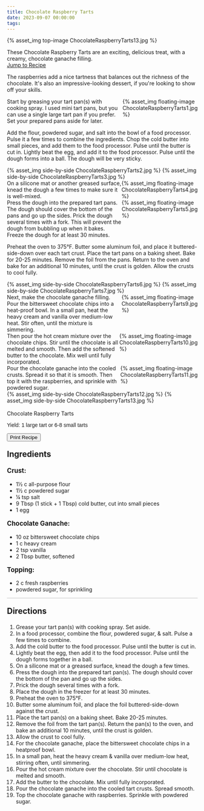 ```yaml
---
title: Chocolate Raspberry Tarts
date: 2023-09-07 00:00:00
tags:
---
```


{% asset_img top-image ChocolateRaspberryTarts13.jpg %}
<div class="post-body">
These Chocolate Raspberry Tarts are an exciting, delicious treat, with a creamy, chocolate ganache filling. 

<br>
<!--more-->

<a class="jump-to-recipe-btn" href="#recipejump"> 
    Jump to Recipe
</a>

The raspberries add a nice tartness that balances out the richness of the chocolate. It's also an impressive-looking dessert, if you're looking to show off your skills. 

<div style="display:flex;">
Start by greasing your tart pan(s) with cooking spray. I used mini tart pans, but you can use a single large tart pan if you prefer. Set your prepared pans aside for later.
<div>
    {% asset_img floating-image ChocolateRaspberryTarts1.jpg %}
</div>
</div>

Add the flour, powdered sugar, and salt into the bowl of a food processor. Pulse it a few times to combine the ingredients. Chop the cold butter into small pieces, and add them to the food processor. Pulse until the butter is cut in. 
Lightly beat the egg, and add it to the food processor. Pulse until the dough forms into a ball. The dough will be very sticky. 
<div style="display:flex;">
    {% asset_img side-by-side ChocolateRaspberryTarts2.jpg %}
    {% asset_img side-by-side ChocolateRaspberryTarts3.jpg %}
</div>

<div style="display:flex;">
On a silicone mat or another greased surface, knead the dough a few times to make sure it is well-mixed. 
<div>
    {% asset_img floating-image ChocolateRaspberryTarts4.jpg %}
</div>
</div>

<div style="display:flex;">
Press the dough into the prepared tart pans. The dough should cover the bottom of the pans and go up the sides. Prick the dough several times with a fork. This will prevent the dough from bubbling up when it bakes. Freeze the dough for at least 30 minutes. 
<div>
    {% asset_img floating-image ChocolateRaspberryTarts5.jpg %}
</div>
</div>

Preheat the oven to 375°F. Butter some aluminum foil, and place it buttered-side-down over each tart crust. Place the tart pans on a baking sheet. Bake for 20-25 minutes. 
Remove the foil from the pans. Return to the oven and bake for an additional 10 minutes, until the crust is golden. Allow the crusts to cool fully. 
<div style="display:flex;">
    {% asset_img side-by-side ChocolateRaspberryTarts6.jpg %}
    {% asset_img side-by-side ChocolateRaspberryTarts7.jpg %}
</div>

<div style="display:flex;">
Next, make the chocolate ganache filling. Pour the bittersweet chocolate chips into a heat-proof bowl. 
In a small pan, heat the heavy cream and vanilla over medium-low heat. Stir often, until the mixture is simmering. 
<div>
    {% asset_img floating-image ChocolateRaspberryTarts9.jpg %}
</div>
</div>

<div style="display:flex;">
Then pour the hot cream mixture over the chocolate chips. Stir until the chocolate is all melted and smooth. Then add the softened butter to the chocolate. Mix well until fully incorporated. 
<div>
    {% asset_img floating-image ChocolateRaspberryTarts10.jpg %}
</div>
</div>

<div style="display:flex;">
Pour the chocolate ganache into the cooled crusts. Spread it so that it is smooth. Then top it with the raspberries, and sprinkle with powdered sugar. 
<div>
    {% asset_img floating-image ChocolateRaspberryTarts11.jpg %}
</div>
</div>

<div style="display:flex;">
    {% asset_img side-by-side ChocolateRaspberryTarts12.jpg %}
    {% asset_img side-by-side ChocolateRaspberryTarts13.jpg %}
</div>

<br>
</div>

<div id="recipejump"></div>
<div id="recipe">
    <div class="recipe-box">
        <div class="recipe-title-box">
            <div>
                <div class="recipe-title-box-title">
                    <div class="recipe-title-box-header">Chocolate Raspberry Tarts</div>
                </div>
                <p class="recipe-title-box-title" style="font-family: Arial;">Yield: 1 large tart or 6-8 small tarts</p>
            </div>
            <!-- {% asset_img recipe-title-box-img ChocolateRaspberryTarts13.jpg %} -->
            <button class="print-recipe"
                    type="button"
                    onclick="printDIV('recipe')" >
                Print Recipe
            </button>
        </div>
        <p style="font-size:150%;"><b>Ingredients</b></p>
        <p style="font-size:120%;"><b>Crust:</b></p>
        <ul class="post-body">
                <li>1½ c all-purpose flour</li>
                <li>1½ c powdered sugar</li>
                <li>¼ tsp salt</li>
                <li>9 Tbsp (1 stick + 1 Tbsp) cold butter, cut into small pieces</li>
                <li>1 egg</li>
        </ul>
        <p style="font-size:120%;"><b>Chocolate Ganache:</b></p>
        <ul class="post-body">
                <li>10 oz bittersweet chocolate chips</li>
                <li>1 c heavy cream</li>
                <li>2 tsp vanilla</li>
                <li>2 Tbsp butter, softened</li>
        </ul>
        <p style="font-size:120%;"><b>Topping:</b></p>
        <ul class="post-body">
                <li>2 c fresh raspberries</li>
                <li>powdered sugar, for sprinkling</li>
        </ul>
        <hr style="height:1px;background-color:rgb(189, 189, 189) ">
        <p style="font-size:150%;"><b>Directions</b></p>
        <ol class="post-body">
            <li>Grease your tart pan(s) with cooking spray. Set aside.
            <li>In a food processor, combine the flour, powdered sugar, & salt. Pulse a few times to combine.</li>
            <li>Add the cold butter to the food processor. Pulse until the butter is cut in.</li>
            <li>Lightly beat the egg, then add it to the food processor. Pulse until the dough forms together in a ball.</li>
            <li>On a silicone mat or a greased surface, knead the dough a few times.</li>
            <li>Press the dough into the prepared tart pan(s). The dough should cover the bottom of the pan and go up the sides.</li>
            <li>Prick the dough several times with a fork.</li>
            <li>Place the dough in the freezer for at least 30 minutes.</li>
            <li>Preheat the oven to 375°F.</li>
            <li>Butter some aluminum foil, and place the foil buttered-side-down against the crust.</li>
            <li>Place the tart pan(s) on a baking sheet. Bake 20-25 minutes.</li>
            <li>Remove the foil from the tart pan(s). Return the pan(s) to the oven, and bake an additional 10 minutes, until the crust is golden.</li>
            <li>Allow the crust to cool fully.</li>
            <li>For the chocolate ganache, place the bittersweet chocolate chips in a heatproof bowl.</li>
            <li>In a small pan, heat the heavy cream & vanilla over medium-low heat, stirring often, until simmering.</li>
            <li>Pour the hot cream mixture over the chocolate. Stir until chocolate is melted and smooth.</li>
            <li>Add the butter to the chocolate. Mix until fully incorporated.</li>
            <li>Pour the chocolate ganache into the cooled tart crusts. Spread smooth.</li>
            <li>Top the chocolate ganache with raspberries. Sprinkle with powdered sugar.</li>
        </ol> 
    </div>
</div>

<br>

